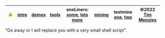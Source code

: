 | <img width=200 src="/etc/img/setup.jpg"> | [intro](/docs/pipes101.md)   | [demos](https://swcarpentry.github.io/shell-novice/04-pipefilter/index.html)    | [tools](/docs/tools.md) | oneLiners: [some](https://librarycarpentry.org/lc-shell/05-counting-mining), [lots more](https://github.com/onceupon/Bash-Oneliner) | [mining](https://teaching.idallen.com/cst8207/13w/notes/805_data_mining.html)   | textmine [one](https://williamjturkel.net/2013/06/15/basic-text-analysis-with-command-line-tools-in-linux/), [two](https://towardsdatascience.com/text-mining-on-the-command-line-8ee88648476f)   | &copy;2022 [Tim Menzies](timm@ieee.org) |
| -------------------------                | ---------------------------- | ------------------------------------------------------------------------------- | ----------------------- | ------------------------------------------------------------------------------------------                                          | ------------------------------------------------------------------------------- | ------------------------------------------------------------------------------------------------------------------------------------------------------------------------------------------------- | ------------------------------          |

"Go away or I will replace you with a very small shell script".
